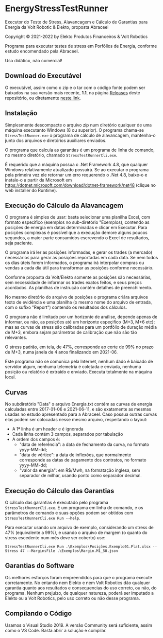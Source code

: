 # EnergyStressTestRunner
Executor do Teste de Stress, Alavancagem e Cálculo de Garantias para Energia da Volt Robotic & Elekto, proposta Abraceel

Copyright © 2021-2022 by Elekto Produtos Financeiros & Volt Robotics

Programa para executar testes de stress em Porfólios de Energia, conforme estudo encomendado pela Abraceel.

Uso didático, não comercial!

## Download do Executável

O executável, assim como o zip e o tar com o código fonte podem ser baixados na sua versão mais recente, **1.1**, na página [Releases](https://github.com/elekto-com-br/EnergyStressTestRunner/releases/tag/v1_1_0_0) deste repositório, ou diretamente [neste link](https://github.com/elekto-com-br/EnergyStressTestRunner/releases/download/v1_1_0_0/StressTestAlavancagemGarantia.v1.1.0.0.zip).

## Instalação

Simplesmente descompacte o arquivo zip num diretório qualquer de uma máquina executanto Windows (8 ou superior). O programa chama-se `StressTestRunner.exe` o programa de cálculo de alavancagem, mantenha-o junto dos arquivos e diretórios auxiliares enviados.

O programa que calcula as garantias é um programa de linha de comando, no mesmo diretório, chamado `StressTestRunnerCli.exe`. 

É requerido que a máquina possua o .Net Framework 4.8, que qualquer Windows relativamente atualizado possuirá. Se ao executar o programa pela primeira vez ele retornar um erro requerendo o .Net 4.8, baixe-o e instale-o a partir da Microsoft em https://dotnet.microsoft.com/download/dotnet-framework/net48 (clique no web installer do Runtime).

## Execução do Cálculo da Alavancagem

O programa é simples de usar: basta selecionar uma planilha Excel, com formato especifico (exemplos no sub-diretório "Exemplos), contendo as posições de energia em datas determinadas e clicar em Executar. Para posições complexas é possível que a execução demore alguns poucos segundos, a maior parte consumidos escrevendo o Excel de resultados, seja paciente.

O programa irá ler as posições informadas, e gerar os trades (a mercado) necessários para gerar as posições reportadas em cada data. Se nem todos os dias úteis forem informados, o programa irá interpolar compras ou vendas a cada dia útil para transformar as posições conforme necessário.

Conforme proposta da Volt/Elekto somente as posições são necessárias, sem necessidade de informar os trades exatos feitos, e seus preços acordados. As planilhas de instrução contém detalhes de preenchimento.

No mesmo diretório do arquivo de posições o programa criára arquivos texto de evidência e uma planilha (o mesmo nome do arquivo de entrada, com o sufixo "Report") contendo os resultados dos cálculos.

O programa não é limitado por um horizonte de análise, depende apenas de informar, ou não, as posições até um horizonte espeçifico (M+3, M+6 etc); mas as curvas de stress são calibradas para um portfólio de duração média de M+3, embora sejam parâmetros de calibração que não são tão relevantes.

O stress padrão, em tela, de 47%, corresponde ao corte de 99% no prazo de M+3, numa janela de 4 anos finalizando em 2021-06.

Este programa não se comunica pela Internet, nenhum dado é baixado de servidor algum, nenhuma telemetria é coletada e enviada, nenhuma posição ou relatório é extraído e enviado. Executa totalmente na máquina local.

## Curvas

No subdiretório "Data" o arquivo Energia.txt contém as curvas de energia calculadas entre 2017-01-06 e 2021-06-11, e são exatamente as mesmas usadas no estudo apresentado para a Abraceel. Caso possua outras curvas elas podem ser colocadas nesse mesmo arquivo, respeitando o layout:

* A 1ª linha é um header e é ignorada
* Cada linha contém 3 campos, separados por tabulação
* A ordem dos campos é:
	* "data de referência": a data de fechamento da curva, no formato yyyy-MM-dd; 
	* "data de vértice": a data de inflexões, que normalmente corresponde as datas de pagamento dos contratos, no formato yyyy-MM-dd; 
	* "valor da energia": em R$/Mwh, na formatação inglesa, sem separador de milhar, usando ponto como separador decimal.

## Execução do Cálculo das Garantias

O cálculo das garantias é executado pelo programa `StressTestRunnerCli.exe`. É um programa em linha de comando, e os parâmetros de comando e suas opções podem ser obtidos com `StressTestRunnerCli.exe Run --help`.

Para executar usando um arquivo de exemplo, considerando um stress de 47% (equivalente a 99%), e usando o arquivo de margem (o quanto do stress escedente num mês deve ser coberto) use:

`StressTestRunnerCli.exe Run .\Exemplos\Posições.Exemplo01.Flat.xlsx --Stress 47 --MarginsFile .\Exemplos\Margin.M1_50.json`

## Garantias do Software

Os melhores esforços foram empreendidos para que o programa execute corretamente. No entando nem Elekto e nem Volt Robotics dão qualquer garantia quanto aos resultados e consequencias do uso correto, ou não, do programa. Nenhum prejuizo, de qualquer natureza, poderá ser imputado a Elekto ou a Volt Robotics, pelo uso correto ou não desse programa.

## Compilando o Código

Usamos o Visual Studio 2019. A versão Community será suficiente, assim como o VS Code. Basta abrir a solução e compilar.
